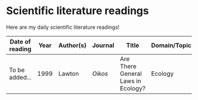 # Scientific literature readings
Here are my daily scientific literature readings!


| **Date of reading** | **Year** | **Author(s)** | **Journal** | **Title** | **Domain/Topic** | **Important findings** | **Future perspectives** | **Link** |
| --- | --- | --- | --- | --- | --- | --- | --- | --- |
| To be added...| 1999 | Lawton | *Oikos* | Are There General Laws in Ecology? | Ecology | To be added... | To be added... | [Link](https://www.jstor.org/stable/67befd74-c81f-355b-a343-39696ef13f1a?origin=crossref&seq=14) |


